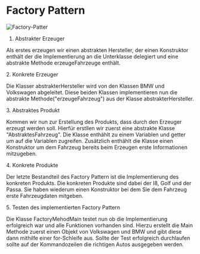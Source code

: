 <h1>Factory Pattern</h1>
<img src="https://upload.wikimedia.org/wikipedia/commons/thumb/1/1e/Fabrikmethode.svg/438px-Fabrikmethode.svg.png" alt="Factory-Patter">

1. Abstrakter Erzeuger
 <p> Als erstes  erzeugen wir einen abstrakten Hersteller, der einen Konstruktor enthält der die Implementierung an die Unterklasse delegiert und eine abstrakte Methode erzeugeFahrzeuge enthält. </p>
2. Konkrete Erzeuger
 <p> Die Klasser abstrakterHersteller wird von den Klassen BMW und Volkswagen abgeleitet. Diese beiden Klassen implementieren nun die abstrakte Methode("erzeugeFahrzeug") aus der Klasse abstrakterHersteller. </p>
3. Abstraktes Produkt
 <p> Kommen wir nun zur Erstellung des Produkts, dass durch den Erzeuger erzeugt werden soll. Hierfür erstllen wir zuerst eine abstrakte Klasse "AbstraktesFahrzeug". Die Klasse enthählt zu einem Variablen und getter um auf die Variablen zugreifen. Zusätzlich enthählt die Klasse einen Konstruktor um dem Fahrzeug bereits beim Erzeugen erste Informationen mitzugeben.  </p> 
4. Konkrete Produkte
<p>Der letzte Bestandteil des Factory Pattern ist die Implementierung des konkreten Produkts. Die konkreten Produkte sind dabei der I8, Golf und der Passa. Sie haben wiederum einen Konstruktor bei dem Sie dem Fahrzeug erste Fahrzeugdaten mitgeben. </p>
5. Testen des implementierten Factory Pattern
<p>Die Klasse FactoryMehodMain testet nun ob die Implementierung erfolgreich war und alle Funktionen vorhanden sind. Hierzu erstellt die Main Methode zuerst einen Objekt von Volkswagen und BMW  und gibt diese dann mithilfe einer for-Schleife aus. Sollte der Test erfolgreich durchlaufen sollte auf der Kommandozeilen die richtigen Autos ausgegeben werden.</p>
